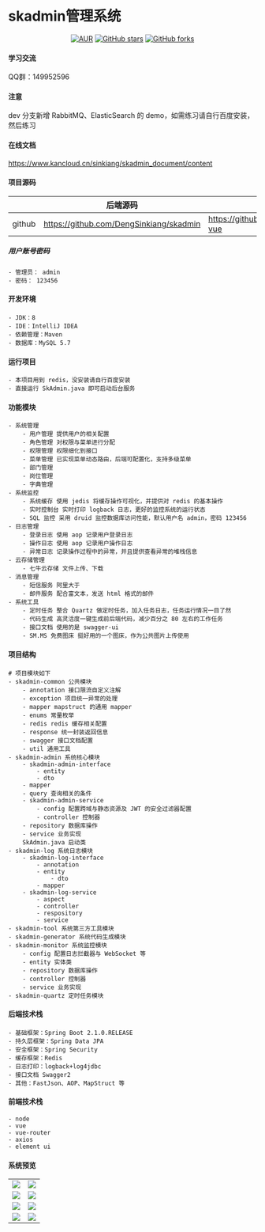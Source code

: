 # skadmin管理系统


<div style="text-align: center">

[![AUR](https://img.shields.io/badge/license-Apache%20License%202.0-blue.svg)](https://github.com/DengSinkiang/skadmin/blob/master/LICENSE)
[![GitHub stars](https://img.shields.io/github/stars/DengSinkiang/skadmin.svg?style=social&label=Stars)](https://github.com/DengSinkiang/skadmin)
[![GitHub forks](https://img.shields.io/github/forks/DengSinkiang/skadmin.svg?style=social&label=Fork)](https://github.com/DengSinkiang/skadmin)

</div>

#### 学习交流

QQ群：149952596

#### 注意

dev 分支新增 RabbitMQ、ElasticSearch 的 demo，如需练习请自行百度安装，然后练习

#### 在线文档

https://www.kancloud.cn/sinkiang/skadmin_document/content

#### 项目源码

|     |   后端源码  |   前端源码  |
|---  |--- | --- |
|  github   |  https://github.com/DengSinkiang/skadmin   |  https://github.com/DengSinkiang/skadmin-vue   |

##### 用户账号密码
```
- 管理员： admin
- 密码： 123456
```
#### 开发环境
```
- JDK：8
- IDE：IntelliJ IDEA
- 依赖管理：Maven
- 数据库：MySQL 5.7
```
#### 运行项目
```
- 本项目用到 redis，没安装请自行百度安装
- 直接运行 SkAdmin.java 即可启动后台服务
```
#### 功能模块
```
- 系统管理
    - 用户管理 提供用户的相关配置
    - 角色管理 对权限与菜单进行分配
    - 权限管理 权限细化到接口
    - 菜单管理 已实现菜单动态路由，后端可配置化，支持多级菜单
    - 部门管理
    - 岗位管理
    - 字典管理 
- 系统监控
    - 系统缓存 使用 jedis 将缓存操作可视化，并提供对 redis 的基本操作
    - 实时控制台 实时打印 logback 日志，更好的监控系统的运行状态
    - SQL 监控 采用 druid 监控数据库访问性能，默认用户名 admin，密码 123456
- 日志管理
    - 登录日志 使用 aop 记录用户登录日志
    - 操作日志 使用 aop 记录用户操作日志
    - 异常日志 记录操作过程中的异常，并且提供查看异常的堆栈信息
- 云存储管理
    - 七牛云存储 文件上传、下载
- 消息管理
    - 短信服务 阿里大于
    - 邮件服务 配合富文本，发送 html 格式的邮件
- 系统工具
    - 定时任务 整合 Quartz 做定时任务，加入任务日志，任务运行情况一目了然
    - 代码生成 高灵活度一键生成前后端代码，减少百分之 80 左右的工作任务
    - 接口文档 使用的是 swagger-ui 
    - SM.MS 免费图床 挺好用的一个图床，作为公共图片上传使用
```
#### 项目结构
```
# 项目模块如下
- skadmin-common 公共模块
    - annotation 接口限流自定义注解
    - exception 项目统一异常的处理
    - mapper mapstruct 的通用 mapper
    - enums 常量枚举
    - redis redis 缓存相关配置
    - response 统一封装返回信息
    - swagger 接口文档配置
    - util 通用工具
- skadmin-admin 系统核心模块
    - skadmin-admin-interface
        - entity
	    - dto
	- mapper
	- query 查询相关的条件
    - skadmin-admin-service
        - config 配置跨域与静态资源及 JWT 的安全过滤器配置
        - controller 控制器
	- repository 数据库操作
	- service 业务实现
	SkAdmin.java 启动类	    
- skadmin-log 系统日志模块
    - skadmin-log-interface
        - annotation
        - entity
            - dto
        - mapper
    - skadmin-log-service
        - aspect
        - controller
        - respository
        - service
- skadmin-tool 系统第三方工具模块
- skadmin-generator 系统代码生成模块
- skadmin-monitor 系统监控模块
    - config 配置日志拦截器与 WebSocket 等
    - entity 实体类
    - repository 数据库操作
    - controller 控制器
    - service 业务实现
- skadmin-quartz 定时任务模块
```
#### 后端技术栈
```
- 基础框架：Spring Boot 2.1.0.RELEASE
- 持久层框架：Spring Data JPA
- 安全框架：Spring Security
- 缓存框架：Redis
- 日志打印：logback+log4jdbc
- 接口文档 Swagger2
- 其他：FastJson、AOP、MapStruct 等
```
#### 前端技术栈
```
- node
- vue
- vue-router
- axios
- element ui
```
#### 系统预览

<table>
    <tr>
        <td><img src="https://mmmlf.tmuyun.com/67E4C17C279F5AA5441C06B4EDF19EA7.jpg"/></td>
        <td><img src="https://mmmlf.tmuyun.com/5D3CD4CE037BF05BBEBF4E7343BD2B2A.jpg"/></td>
    </tr>
    <tr>
        <td><img src="https://mmmlf.tmuyun.com/221883A1DB6C90DEC7D897BE19E1655A.jpg"/></td>
        <td><img src="https://mmmlf.tmuyun.com/52D529E8E62C5952F902F09CF708B131.jpg"/></td>
    </tr>
    <tr>
        <td><img src="https://mmmlf.tmuyun.com/26033FD6718D1857DF0D6DDE16B88285.jpg"/></td>
        <td><img src="https://mmmlf.tmuyun.com/BF58423BD9B538D18E8ED2151818E09D.jpg"/></td>
    </tr>
    <tr>
        <td><img src="https://mmmlf.tmuyun.com/01DD8D0FFD9F68AF95ACC7CF740D8A61.jpg"/></td>
        <td><img src="https://mmmlf.tmuyun.com/FB60E74D1E77F6A8A859DCCDA2945E30.jpg"/></td>
    </tr>
</table>
